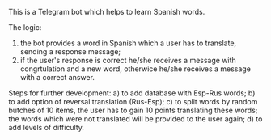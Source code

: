 This is a Telegram bot which helps to learn Spanish words.

The logic:
1) the bot provides a word in Spanish which a user has to translate, sending a response message;
2) if the user's response is correct he/she receives a message with congrtulation and a new word, otherwice he/she receives a message with a correct answer.

Steps for further development:
a) to add database with Esp-Rus words;
b) to add option of reversal translation (Rus-Esp);
c) to split words by random butches of 10 items, the user has to gain 10 points translating these words; the words which were not translated will be provided 
to the user again;
d) to add levels of difficulty.
